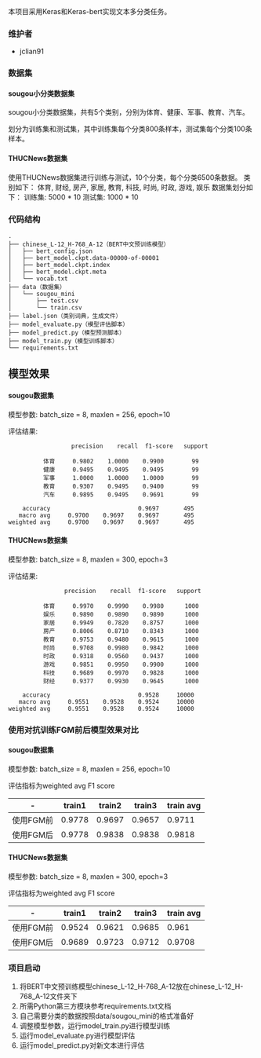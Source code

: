 本项目采用Keras和Keras-bert实现文本多分类任务。

### 维护者

- jclian91

### 数据集

#### sougou小分类数据集

sougou小分类数据集，共有5个类别，分别为体育、健康、军事、教育、汽车。

划分为训练集和测试集，其中训练集每个分类800条样本，测试集每个分类100条样本。

#### THUCNews数据集

使用THUCNews数据集进行训练与测试，10个分类，每个分类6500条数据。
类别如下：
体育, 财经, 房产, 家居, 教育, 科技, 时尚, 时政, 游戏, 娱乐
数据集划分如下：
训练集: 5000 * 10
测试集: 1000 * 10

### 代码结构

```
.
├── chinese_L-12_H-768_A-12（BERT中文预训练模型）
│   ├── bert_config.json
│   ├── bert_model.ckpt.data-00000-of-00001
│   ├── bert_model.ckpt.index
│   ├── bert_model.ckpt.meta
│   └── vocab.txt
├── data（数据集）
│   └── sougou_mini
│       ├── test.csv
│       └── train.csv
├── label.json（类别词典，生成文件）
├── model_evaluate.py（模型评估脚本）
├── model_predict.py（模型预测脚本）
├── model_train.py（模型训练脚本）
└── requirements.txt
```

## 模型效果

#### sougou数据集

模型参数: batch_size = 8, maxlen = 256, epoch=10

评估结果:

```
                  precision    recall  f1-score   support

          体育     0.9802    1.0000    0.9900        99
          健康     0.9495    0.9495    0.9495        99
          军事     1.0000    1.0000    1.0000        99
          教育     0.9307    0.9495    0.9400        99
          汽车     0.9895    0.9495    0.9691        99

    accuracy                         0.9697       495
   macro avg     0.9700    0.9697    0.9697       495
weighted avg     0.9700    0.9697    0.9697       495
```

#### THUCNews数据集

模型参数: batch_size = 8, maxlen = 300, epoch=3

评估结果:

```
                precision    recall  f1-score   support

          体育     0.9970    0.9990    0.9980      1000
          娱乐     0.9890    0.9890    0.9890      1000
          家居     0.9949    0.7820    0.8757      1000
          房产     0.8006    0.8710    0.8343      1000
          教育     0.9753    0.9480    0.9615      1000
          时尚     0.9708    0.9980    0.9842      1000
          时政     0.9318    0.9560    0.9437      1000
          游戏     0.9851    0.9950    0.9900      1000
          科技     0.9689    0.9970    0.9828      1000
          财经     0.9377    0.9930    0.9645      1000

    accuracy                         0.9528     10000
   macro avg     0.9551    0.9528    0.9524     10000
weighted avg     0.9551    0.9528    0.9524     10000
```

### 使用对抗训练FGM前后模型效果对比

#### sougou数据集

模型参数: batch_size = 8, maxlen = 256, epoch=10

评估指标为weighted avg F1 score

|-|train1|train2|train3|train avg|
|---|---|---|---|---|
|使用FGM前|0.9778|0.9697|0.9657|0.9711|
|使用FGM后|0.9778|0.9838|0.9838|0.9818|

#### THUCNews数据集

模型参数: batch_size = 8, maxlen = 300, epoch=3

评估指标为weighted avg F1 score

|-|train1|train2|train3|train avg|
|---|---|---|---|---|
|使用FGM前|0.9524|0.9621|0.9685|0.961|
|使用FGM后|0.9689|0.9723|0.9712|0.9708|


### 项目启动

1. 将BERT中文预训练模型chinese_L-12_H-768_A-12放在chinese_L-12_H-768_A-12文件夹下
2. 所需Python第三方模块参考requirements.txt文档
3. 自己需要分类的数据按照data/sougou_mini的格式准备好
4. 调整模型参数，运行model_train.py进行模型训练
5. 运行model_evaluate.py进行模型评估
6. 运行model_predict.py对新文本进行评估